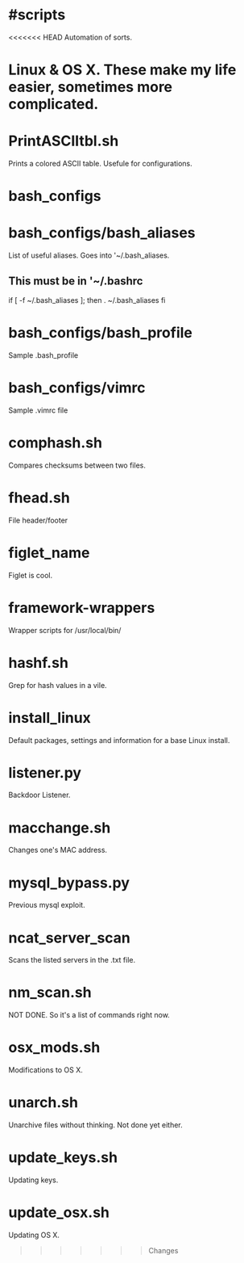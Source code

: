 #scripts
=======

<<<<<<< HEAD
Automation of sorts.  

Linux & OS X.  These make my life easier, sometimes more complicated.
=======
# PrintASCIItbl.sh
Prints a colored ASCII table.  Usefule for configurations.

# bash_configs ################################################
# bash_configs/bash_aliases
List of useful aliases.  Goes into '~/.bash_aliases.
## This must be in '~/.bashrc
if [ -f ~/.bash_aliases ]; then
    . ~/.bash_aliases
fi

# bash_configs/bash_profile
Sample .bash_profile

# bash_configs/vimrc
Sample .vimrc file

# comphash.sh
Compares checksums between two files.

# fhead.sh
File header/footer

# figlet_name
Figlet is cool.

# framework-wrappers
Wrapper scripts for /usr/local/bin/

# hashf.sh
Grep for hash values in a vile.

# install_linux
Default packages, settings and information for a base Linux install.

# listener.py
Backdoor Listener.

# macchange.sh
Changes one's MAC address.

# mysql_bypass.py
Previous mysql exploit.

# ncat_server_scan
Scans the listed servers in the .txt file.

# nm_scan.sh
NOT DONE. So it's a list of commands right now.

# osx_mods.sh
Modifications to OS X.

# unarch.sh
Unarchive files without thinking.  Not done yet either.

# update_keys.sh
Updating keys.

# update_osx.sh
Updating OS X.
>>>>>>> Changes
